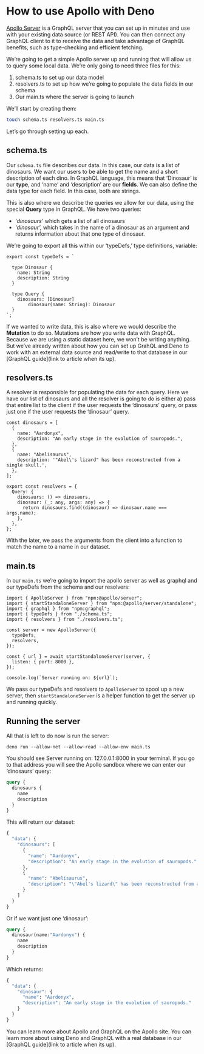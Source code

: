 # How to use Apollo with Deno

[Apollo Server](https://www.apollographql.com/) is a GraphQL server that you can
set up in minutes and use with your existing data source (or REST API). You can
then connect any GraphQL client to it to receive the data and take advantage of
GraphQL benefits, such as type-checking and efficient fetching.

We’re going to get a simple Apollo server up and running that will allow us to
query some local data. We’re only going to need three files for this:

1. schema.ts to set up our data model
2. resolvers.ts to set up how we’re going to populate the data fields in our
   schema
3. Our main.ts where the server is going to launch

We’ll start by creating them:

```bash
touch schema.ts resolvers.ts main.ts
```

Let’s go through setting up each.

## schema.ts

Our `schema.ts` file describes our data. In this case, our data is a list of
dinosaurs. We want our users to be able to get the name and a short description
of each dino. In GraphQL language, this means that ‘Dinosaur’ is our **type**,
and ‘name’ and ‘description’ are our **fields**. We can also define the data
type for each field. In this case, both are strings.

This is also where we describe the queries we allow for our data, using the
special **Query** type in GraphQL. We have two queries:

- ‘_dinosaurs’_ which gets a list of all dinosaurs
- ‘_dinosaur’,_ which takes in the name of a dinosaur as an argument and returns
  information about that one type of dinosaur.

We’re going to export all this within our ‘typeDefs,’ type definitions,
variable:

```tsx
export const typeDefs = `

  type Dinosaur {
    name: String
    description: String
  }

  type Query {
    dinosaurs: [Dinosaur]
		dinosaur(name: String): Dinosaur
  }
`;
```

If we wanted to write data, this is also where we would describe the
**Mutation** to do so. Mutations are how you write data with GraphQL. Because we
are using a static dataset here, we won’t be writing anything. But we’ve already
written about how you can set up GrahQL and Deno to work with an external data
source and read/write to that database in our [GraphQL guide](link to article
when its up).

## resolvers.ts

A resolver is responsible for populating the data for each query. Here we have
our list of dinosaurs and all the resolver is going to do is either a) pass that
entire list to the client if the user requests the ‘dinosaurs’ query, or pass
just one if the user requests the ‘dinosaur’ query.

```tsx
const dinosaurs = [
  {
    name: "Aardonyx",
    description: "An early stage in the evolution of sauropods.",
  },
  {
    name: "Abelisaurus",
    description: '"Abel\'s lizard" has been reconstructed from a single skull.',
  },
];

export const resolvers = {
  Query: {
    dinosaurs: () => dinosaurs,
    dinosaur: (_: any, args: any) => {
      return dinosaurs.find((dinosaur) => dinosaur.name === args.name);
    },
  },
};
```

With the later, we pass the arguments from the client into a function to match
the name to a name in our dataset.

## main.ts

In our `main.ts` we’re going to import the apollo server as well as graphql and
our typeDefs from the schema and our resolvers:

```tsx
import { ApolloServer } from "npm:@apollo/server";
import { startStandaloneServer } from "npm:@apollo/server/standalone";
import { graphql } from "npm:graphql";
import { typeDefs } from "./schema.ts";
import { resolvers } from "./resolvers.ts";

const server = new ApolloServer({
  typeDefs,
  resolvers,
});

const { url } = await startStandaloneServer(server, {
  listen: { port: 8000 },
});

console.log(`Server running on: ${url}`);
```

We pass our typeDefs and resolvers to `ApolloServer` to spool up a new server,
then `startStandaloneServer` is a helper function to get the server up and
running quickly.

## Running the server

All that is left to do now is run the server:

```tsx
deno run --allow-net --allow-read --allow-env main.ts
```

You should see Server running on: 127.0.0.1:8000 in your terminal. If you go to
that address you will see the Apollo sandbox where we can enter our ‘dinosaurs’
query:

```graphql
query {
  dinosaurs {
    name
    description
  }
}
```

This will return our dataset:

```graphql
{
  "data": {
    "dinosaurs": [
      {
        "name": "Aardonyx",
        "description": "An early stage in the evolution of sauropods."
      },
      {
        "name": "Abelisaurus",
        "description": "\"Abel's lizard\" has been reconstructed from a single skull."
      }
    ]
  }
}
```

Or if we want just one ‘dinosaur’:

```graphql
query {
  dinosaur(name:"Aardonyx") {
    name
    description
  }
}
```

Which returns:

```graphql
{
  "data": {
    "dinosaur": {
      "name": "Aardonyx",
      "description": "An early stage in the evolution of sauropods."
    }
  }
}
```

You can learn more about Apollo and GraphQL on the Apollo site. You can learn
more about using Deno and GraphQL with a real database in our [GraphQL
guide](link to article when its up).
